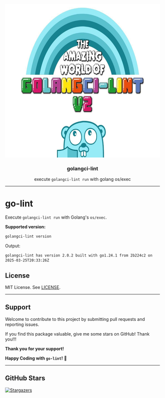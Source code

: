 <p align="center">
  <img alt="golangci-lint logo" src="assets/golangci-lint-logo.jpeg" height="500" />
</p>
<h3 align="center">golangci-lint</h3>
<p align="center">execute <code>golangci-lint run</code> with golang os/exec</p>

---

# go-lint
Execute `golangci-lint run` with Golang's `os/exec`.

**Supported version:**
```bash
golangci-lint version
```

Output:
```text
golangci-lint has version 2.0.2 built with go1.24.1 from 2b224c2 on 2025-03-25T20:33:26Z
```

## License

MIT License. See [LICENSE](LICENSE).

---

## Support

Welcome to contribute to this project by submitting pull requests and reporting issues.

If you find this package valuable, give me some stars on GitHub! Thank you!!!

**Thank you for your support!**

**Happy Coding with `go-lint`!** 🎉

---

## GitHub Stars

[![Stargazers](https://starchart.cc/go-mate/go-lint.svg?variant=adaptive)](https://starchart.cc/go-mate/go-lint)
